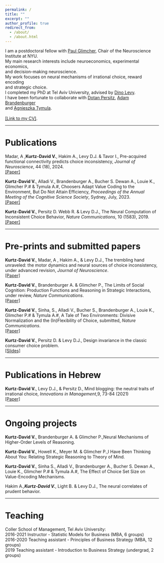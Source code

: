 ```yaml
---
permalink: /
title: ""
excerpt: ""
author_profile: true
redirect_from: 
  - /about/
  - /about.html
---
```

 
 I am a postdoctoral fellow with [Paul Glimcher](https://www.neuroeconomicslab.org/), Chair of the Neuroscience Institute at NYU.<br> 
 My main research interests include neuroeconomics, experimental economics,<br>
 and decision-making neuroscience. <br>
 My work focuses on neural mechanisms of irrational choice, reward encoding<br>
 and strategic choice.<br>
 I completed my PhD at Tel Aviv University, advised by [Dino Levy](https://dinolevylab.tau.ac.il).<br>
 I have been fortunate to collaborate with [Dotan Persitz](https://www.tau.ac.il/~persitzd/research.html), [Adam Brandenburger](https://www.adambrandenburger.com) <br>
 and [Agnieszka Tymula](https://www.tymula.com/agnieszka/).<br>
<br>
 [[Link to my CV]](files/Vered_Kurtz_CV_Sep2024.pdf). 

<hr>

Publications
======
Madar, A ,<b>Kurtz-David V.</b>, Hakim A., Levy D.J. & Tavor I., Pre-acquired functional connectivity predicts choice inconsistency, <i>Journal of Neuroscience</i>, 44 (18), 2024.<br> 
[[Paper]](https://doi.org/10.1523/JNEUROSCI.0453-23.2024) <br>

<b>Kurtz-David V.</b>, Alladi V., Brandenburger A., Bucher S. Dewan A., Louie K., Glimcher P.# & Tymula A.#, Choosers Adapt Value Coding to the Environment, But Do Not Attain Efficiency, <i>Proceedings of the Annual Meeting of the Cognitive Science Society</i>, Sydney, July, 2023.<br> [[Paper]]([/files/vered-cogsi.pdf](https://escholarship.org/uc/item/7cp9r5hc))<br>

<b>Kurtz-David V.</b>, Persitz D. Webb R. & Levy D.J., The Neural Computation of Inconsistent Choice Behavior, <i>Nature Communications</i>, 10 (1583), 2019. <br>
[[Paper]](https://doi.org/10.1038/s41467-019-09343-2) <br>

<hr> 

Pre-prints and submitted papers 
======
<b>Kurtz-David V.</b>, Madar, A , Hakim A., & Levy D.J., The trembling hand unraveled: the motor dynamics and neural sources of choice inconsistency, under advanced revision, <i>Journal of Neuroscience</i>.<br> 
[[Paper]](https://www.biorxiv.org/content/10.1101/2022.12.20.521216v1)<br>

<b>Kurtz-David V.</b>, Brandenburger A. & Glimcher P., The Limits of Social Cognition: Production Functions and Reasoning in Strategic Interactions, under review, <i>Nature Communications</i>. <br>
[[Paper]](https://doi.org/10.31234/osf.io/sfhdk)<br>

<b>Kurtz-David V.</b>, Sinha, S., Alladi V., Bucher S., Brandenburger A., Louie K., Glimcher P.# & Tymula A.#, A Tale of Two Environments: Divisive Normalization and the (In)Flexibility of Choice, submitted, <i>Nature Communications</i>. <br> 
[[Paper]](https://doi.org/10.1101/2024.08.25.609561)<br>

<b>Kurtz-David V.</b>, Persitz D. & Levy D.J., Design invariance in the classic consumer choice problem.<br>
[[Slides]](/files/KPL_slides_2024.pdf)<br>

<hr>

Publications in Hebrew
======
<b>Kurtz-David V.</b>, Levy D.J., & Persitz D., Mind blogging: the neutral traits of irrational choice, <i>Innovations in Management</i>,9, 73-84 (2021)<br> 
[[Paper]](https://coller.tau.ac.il/sites/coller.tau.ac.il/files/media_server/Recanati/management/newsletter/august2021/Levy.pdf)<br> 

<hr>
 
Ongoing projects
======
<b>Kurtz-David V.</b>, Brandenburger A. & Glimcher P.,Neural Mechanisms of Higher-Order Levels of Reasoning.<br>

<b>Kurtz-David V.</b>, Howell K., Meyer M. & Glimcher P.,I Have Been Thinking About You: Relating Strategic Reasoning to Theory of Mind.<br>

<b>Kurtz-David V.</b>, Sinha S., Alladi V., Brandenburger A., Bucher S. Dewan A., Louie K., Glimcher P.# & Tymula A.#, The Effect of Choice Set Size on Value-Encoding Mechanisms.</b>

Hakim A.*,<b>Kurtz-David V.*</b>, Light B. & Levy D.J., The neural correlates of prudent behavior.

<hr>

Teaching
======
Coller School of Management, Tel Aviv University:<br> 
2016-2021	  Instructor - Statistic Models for Business (MBA, 6 groups) <br>
2016-2020	  Teaching assistant - Principles of Business Strategy (MBA, 12 groups) <br>
2019		    Teaching assistant - Introduction to Business Strategy (undergrad, 2 groups)


